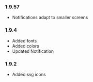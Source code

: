 

### 1.9.57

- Notifications adapt to smaller screens

### 1.9.4

- Added fonts
- Added colors
- Updated Notification


### 1.9.2

- Added svg icons